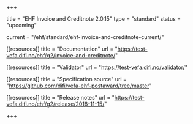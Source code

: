 +++

title = "EHF Invoice and Creditnote 2.0.15"
type = "standard"
status = "upcoming"

current = "/ehf/standard/ehf-invoice-and-creditnote-current/"

[[resources]]
title = "Documentation"
url = "https://test-vefa.difi.no/ehf/g2/invoice-and-creditnote/"

[[resources]]
title = "Validator"
url = "https://test-vefa.difi.no/validator/"

[[resources]]
title = "Specification source"
url = "https://github.com/difi/vefa-ehf-postaward/tree/master"

[[resources]]
title = "Release notes"
url = "https://test-vefa.difi.no/ehf/g2/release/2018-11-15/"

+++
